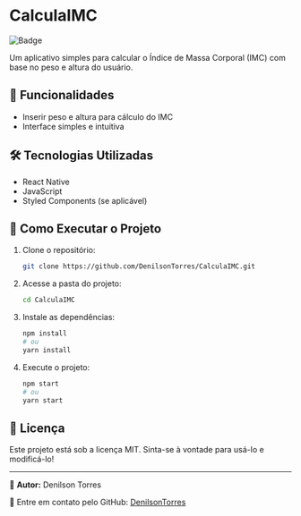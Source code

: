 # CalculaIMC

![Badge](https://img.shields.io/badge/Status-Conclu%C3%ADdo-brightgreen)

Um aplicativo simples para calcular o Índice de Massa Corporal (IMC) com base no peso e altura do usuário.

## 📌 Funcionalidades
- Inserir peso e altura para cálculo do IMC
- Interface simples e intuitiva

## 🛠️ Tecnologias Utilizadas
- React Native
- JavaScript
- Styled Components (se aplicável)

## 🚀 Como Executar o Projeto

1. Clone o repositório:
   ```bash
   git clone https://github.com/DenilsonTorres/CalculaIMC.git
   ```
2. Acesse a pasta do projeto:
   ```bash
   cd CalculaIMC
   ```
3. Instale as dependências:
   ```bash
   npm install
   # ou
   yarn install
   ```
4. Execute o projeto:
   ```bash
   npm start
   # ou
   yarn start
   ```

## 📜 Licença
Este projeto está sob a licença MIT. Sinta-se à vontade para usá-lo e modificá-lo!

---

📌 **Autor:** Denilson Torres

📧 Entre em contato pelo GitHub: [DenilsonTorres](https://github.com/DenilsonTorres)

